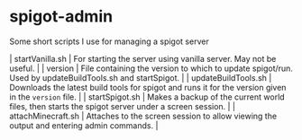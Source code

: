 # spigot-admin
Some short scripts I use for managing a spigot server


| startVanilla.sh     | For starting the server using vanilla server. May not be useful.                                        |
| version             | File containing the version to which to update spigot/run. Used by updateBuildTools.sh and startSpigot. |
| updateBuildTools.sh | Downloads the latest build tools for spigot and runs it for the version given in the `version` file.    |
| startSpigot.sh      | Makes a backup of the current world files, then starts the spigot server under a screen session.        |
| attachMinecraft.sh  | Attaches to the screen session to allow viewing the output and entering admin commands.                 |
